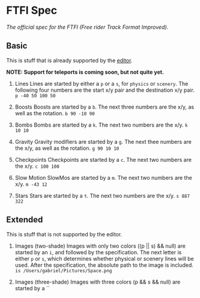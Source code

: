# FTFI Spec

*The official spec for the FTFI (*F*ree rider *T*rack *F*ormat *I*mproved).*

## Basic
This is stuff that is already supported by the [editor](https://freeriderhd.com/create).

**NOTE: Support for teleports is coming soon, but not quite yet.**

1. Lines
Lines are started by either a `p` or a `s`, for `physics` or `scenery`. The following four numbers are the
start x/y pair and the destination x/y pair.
`p -40 50 100 50`

2. Boosts
Boosts are started by a `b`. The next three numbers are the x/y, as well as the rotation.
`b 90 -10 90`

3. Bombs
Bombs are started by a `k`. The next two numbers are the x/y.
`k 10 10`

4. Gravity
Gravity modifiers are started by a `g`. The next thee numbers are the x/y, as well as the rotation.
`g 90 10 10`

5. Checkpoints
Checkpoints are started by a `c`. The next two numbers are the x/y.
`c 100 100`

6. Slow Motion
SlowMos are started by a `m`. The next two numbers are the x/y.
`m -43 12`

7. Stars
Stars are started by a `t`. The next two numbers are the x/y.
`s 887 322`


## Extended
This is stuff that is not supported by the editor.

1. Images (two-shade)
Images with only two colors ((p || s) && null) are started by an `i`, and followed by the specification. The 
next letter is either `p` or `s`, which determines whether physical or scenery lines will be used. After the
specification, the absolute path to the image is included.
`is /Users/gabriel/Pictures/Space.png`

1. Images (three-shade)
Images with three colors (p && s && null) are started by a `` 

